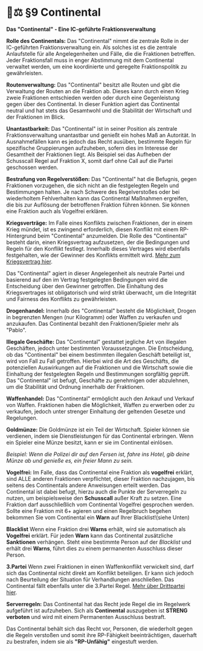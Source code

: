 # 👨⚖ §9 Continental

**Das "Continental" - Eine IC-geführte Fraktionsverwaltung**

**Rolle des Continentals:** Das "Continental" nimmt die zentrale Rolle in der IC-geführten Fraktionsverwaltung ein. Als solches ist es die zentrale Anlaufstelle für alle Angelegenheiten und Fälle, die die Fraktionen betreffen. Jeder Fraktionsfall muss in enger Abstimmung mit dem Continental verwaltet werden, um eine koordinierte und geregelte Fraktionspolitik zu gewährleisten.

**Routenverwaltung:** Das "Continental" besitzt alle Routen und gibt die Verwaltung der Routen an die Fraktion ab. Dieses kann durch einen Krieg zweie Fraktionen entschieden werden oder durch eine Gegenleistung gegen über des Continental. In dieser Funktion agiert das Continental neutral und hat stets das Gesamtwohl und die Stabilität der Wirtschaft und der Fraktionen im Blick.

**Unantastbarkeit:** Das "Continental" ist in seiner Position als zentrale Fraktionsverwaltung unantastbar und genießt ein hohes Maß an Autorität. In Ausnahmefällen kann es jedoch das Recht ausüben, bestimmte Regeln für spezifische Gruppierungen aufzuheben, sofern dies im Interesse der Gesamtheit der Fraktionen liegt. Als Beispiel sei das Aufheben der Schusscall Regel auf Fraktion X, somit darf ohne Call auf die Partei geschossen werden.

**Bestrafung von Regelverstößen:** Das "Continental" hat die Befugnis, gegen Fraktionen vorzugehen, die sich nicht an die festgelegten Regeln und Bestimmungen halten. Je nach Schwere des Regelverstoßes oder bei wiederholtem Fehlverhalten kann das Continental Maßnahmen ergreifen, die bis zur Auflösung der betroffenen Fraktion führen können. Sie können eine Fraktion auch als Vogelfrei erklären.

**Kriegsverträge:** Im Falle eines Konflikts zwischen Fraktionen, der in einem Krieg mündet, ist es zwingend erforderlich, diesen Konflikt mit einem RP-Hintergrund beim "Continental" anzumelden. Die Rolle des "Continental" besteht darin, einen Kriegsvertrag aufzusetzen, der die Bedingungen und Regeln für den Konflikt festlegt. Innerhalb dieses Vertrages wird ebenfalls festgehalten, wie der Gewinner des Konflikts ermittelt wird. [Mehr zum Kriegsvertrag hier](10-kriegsvertrag.md).

Das "Continental" agiert in dieser Angelegenheit als neutrale Partei und basierend auf den im Vertrag festgelegten Bedingungen wird die Entscheidung über den Gewinner getroffen. Die Einhaltung des Kriegsvertrages ist obligatorisch und wird strikt überwacht, um die Integrität und Fairness des Konflikts zu gewährleisten.

**Drogenhandel:** Innerhalb des "Continental" besteht die Möglichkeit, Drogen in begrenzten Mengen (nur Kilogramm) oder Waffen zu verkaufen und anzukaufen. Das Continental bezahlt den Fraktionen/Spieler mehr als "Pablo".

**Illegale Geschäfte:** Das "Continental" gestattet jegliche Art von illegalen Geschäften, jedoch unter bestimmten Voraussetzungen. Die Entscheidung, ob das "Continental" bei einem bestimmten illegalen Geschäft beteiligt ist, wird von Fall zu Fall getroffen. Hierbei wird die Art des Geschäfts, die potenziellen Auswirkungen auf die Fraktionen und die Wirtschaft sowie die Einhaltung der festgelegten Regeln und Bestimmungen sorgfältig geprüft. Das "Continental" ist befugt, Geschäfte zu genehmigen oder abzulehnen, um die Stabilität und Ordnung innerhalb der Fraktionen.

**Waffenhandel:** Das "Continental" ermöglicht auch den Ankauf und Verkauf von Waffen. Fraktionen haben die Möglichkeit, Waffen zu erwerben oder zu verkaufen, jedoch unter strenger Einhaltung der geltenden Gesetze und Regelungen.

**Goldmünze:** Die Goldmünze ist ein Teil der Wirtschaft. Spieler können sie verdienen, indem sie Dienstleistungen für das Continental erbringen. Wenn ein Spieler eine Münze besitzt, kann er sie im Continental einlösen.

_Beispiel: Wenn die Polizei dir auf den Fersen ist, fahre ins Hotel, gib deine Münze ab und genieße es, ein freier Mann zu sein._

**Vogelfrei:** Im Falle, dass das Continental eine Fraktion als **vogelfrei** erklärt, sind ALLE anderen Fraktionen verpflichtet, dieser Fraktion nachzujagen, bis seitens des Continentals andere Anweisungen erteilt werden. Das Continental ist dabei befugt, hierzu auch die Punkte der Serverregeln zu nutzen, um beispielsweise den **Schusscall** außer Kraft zu setzen. Eine Fraktion darf ausschließlich vom Continental Vogelfrei gesprochen werden. Sollte eine Fraktion mit 6+ agieren und einen Regelbruch begehen bekommen Sie vom Continental ein **Warn** auf Ihrer Blacklist!(siehe Unten)

**Blacklist** Wenn eine Fraktion drei **Warns** erhält, wird sie automatisch als **Vogelfrei** erklärt. Für jeden **Warn** kann das Continental zusätzliche **Sanktionen** verhängen. Steht eine bestimmte Person auf der *Blacklist* und erhält drei **Warns**, führt dies zu einem permanenten Ausschluss dieser Person.

**3.Partei** Wenn zwei Fraktionen in einen Waffenkonflikt verwickelt sind, darf sich das Continental nicht direkt am Konflikt beteiligen. Er kann sich jedoch nach Beurteilung der Situation für Verhandlungen anschließen.
Das Continental fällt ebenfalls unter die 3.Partei Regel. [Mehr über Drittpartei hier](17-3-Partei.md).

**Serverregeln:** Das Continental hat das Recht jede Regel die im Regelwerk aufgeführt ist aufzuheben. Sich als **Continental** auszugeben ist **STRENG verboten** und wird mit einem Permanenten Ausschluss bestraft. 

Das Continental behält sich das Recht vor, Personen, die wiederholt gegen die Regeln verstoßen und somit ihre RP-Fähigkeit beeinträchtigen, dauerhaft zu bestrafen, indem sie als **"RP-Unfähig"** eingestuft werden.
